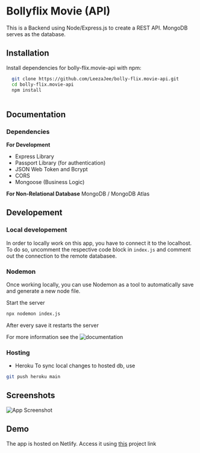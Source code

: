 # Bollyflix Movie (API)

This is a Backend using Node/Express.js to create a REST API.
MongoDB serves as the database.


## Installation

Install dependencies for bolly-flix.movie-api with npm:

```bash
  git clone https://github.com/LeezaJee/bolly-flix.movie-api.git
  cd bolly-flix.movie-api
  npm install
  
```
    
## Documentation

### Dependencies
**For Development**
- Express Library
- Passport Library (for authentication)
- JSON Web Token and Bcrypt
- CORS
- Mongoose (Business Logic)

**For Non-Relational Database**
MongoDB / MongoDB Atlas


## Developement
### Local developement
In order to locally work on this app, you have to connect it to the localhost.
To do so, uncomment the respective code block in `index.js` and comment out the connection to the remote databasee.

### Nodemon
Once working locally, you can use Nodemon as a tool to automatically save and generate a new node file.

Start the server
```bash
npx nodemon index.js
```
After every save it restarts the server

For more information see the ![documentation](https://www.npmjs.com/package/nodemon)

### Hosting
- Heroku
To sync local changes to hosted db, use
```bash
git push heroku main
```

## Screenshots

![App Screenshot](https://postimg.cc/4m2pC8VJ)


## Demo

The app is hosted on Netlify.
Access it using [this]( https://bollyflix.netlify.app/) project link
